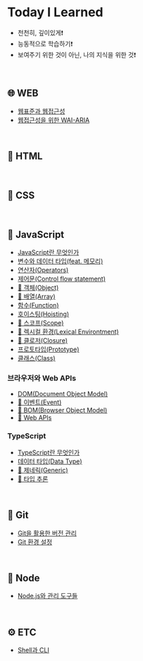 # Today I Learned

- 천천히, 깊이있게❗️
- 능동적으로 학습하기❗️
- 보여주기 위한 것이 아닌, 나의 지식을 위한 것❗️




<br />




## 🌐 WEB

- [웹표준과 웹접근성](./web/01-Std-A11y.md)
- [웹접근성을 위한 WAI-ARIA](./web/02-WAI-ARIA.md)




<br />




## 📄 HTML




<br />




## 🎨 CSS




<br />




## 🔧 JavaScript

- [JavaScript란 무엇인가](./javascript/01-JavaScript.md)
- [변수와 데이터 타입(feat. 메모리)](./javascript/02-Variable-DataType.md)
- [연산자(Operators)](./javascript/03-Operators.md)
- [제어문(Control flow statement)](./javascript/04-Control-flow-statement.md)
- [🚧 객체(Object)](./javascript/05-Object.md)
- [🚧 배열(Array)](./javascript/06-Array.md)
- [함수(Function)](./javascript/07-Function.md)
- [호이스팅(Hoisting)](./javascript/08-Hoisting.md)
- [🚧 스코프(Scope)](./javascript/09-Scope.md)
- [🚧 렉시컬 환경(Lexical Environtment)](./javascript/10-Lexical-Environtment.md)
- [🚧 클로저(Closure)](./javascript/11-Closure.md)
- [프로토타입(Prototype)](./javascript/12-Prototype.md)
- [클래스(Class)](./javascript/13-Class.md)

### 브라우저와 Web APIs

- [DOM(Document Object Model)](./javascript/browser/01-DOM.md)
- [🚧 이벤트(Event)](./javascript/browser/02-Event.md)
- [🚧 BOM(Browser Object Model)](./javascript/browser/03-BOM.md)
- [🚧 Web APIs](./javascript/browser/04-Web-APIs.md)

### TypeScript

- [TypeScript란 무엇인가](./javascript/typescript/01-TypeScript.md)
- [데이터 타입(Data Type)](./javascript/typescript/02-Data-Type.md)
- [🚧 제네릭(Generic)](./javascript/typescript/03-Generic.md)
- [🚧 타입 추론](./javascript/typescript/04-Type-Inference.md)




<br />




## 📜 Git

- [Git을 활용한 버전 관리](./git/01-Git-Version-Control.md)
- [Git 환경 설정](./git/02-Git-Config.md)




<br />




## 🧩 Node

- [Node.js와 관리 도구들](./node/01-Node.md)




<br />




## ⚙️ ETC

- [Shell과 CLI](./etc/CLI.md)